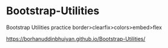 # Bootstrap-Utilities
Bootstrap Utilities practice
border>clearfix>colors>embed>flex


https://borhanuddinbhuiyan.github.io/Bootstrap-Utilities/
